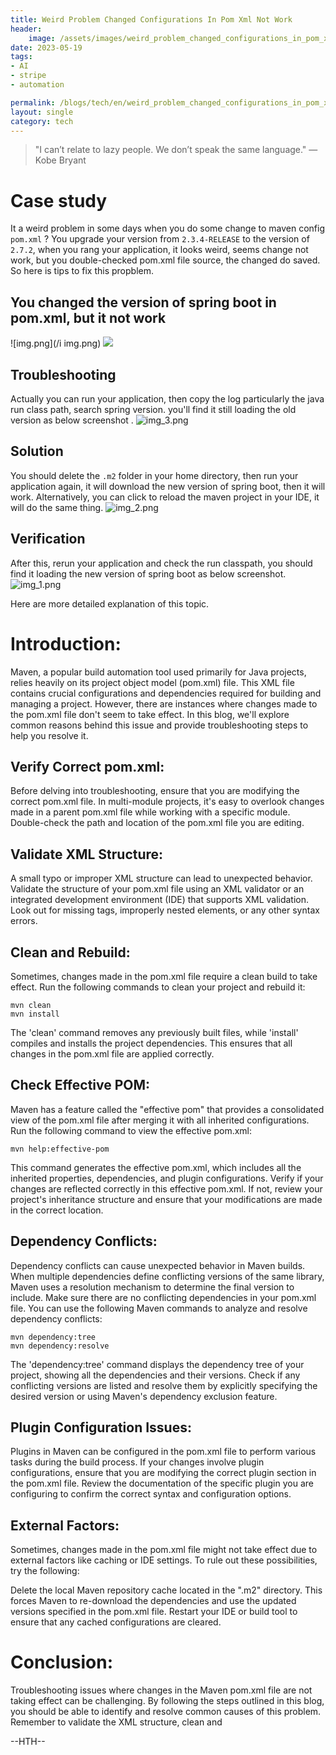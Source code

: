 ```yaml
---
title: Weird Problem Changed Configurations In Pom Xml Not Work
header:
    image: /assets/images/weird_problem_changed_configurations_in_pom_xml_not_work.jpg
date: 2023-05-19
tags:
- AI
- stripe
- automation

permalink: /blogs/tech/en/weird_problem_changed_configurations_in_pom_xml_not_work
layout: single
category: tech
---
```

> "I can’t relate to lazy people. We don’t speak the same language." — Kobe Bryant


# Case study
It a weird problem in some days when you do some change to maven config `pom.xml` ? 
You upgrade your version from `2.3.4-RELEASE` to the version of `2.7.2`, when you rang your application, it looks weird, seems change not work, but you double-checked pom.xml file source, the changed do saved. So here is tips to fix this propblem.

## You changed the version of spring boot in pom.xml, but it not work
![img.png](/i img.png)
![](/assets/images/weird_problem_changed_configurations_in_pom_xml_not_work/img.png)

## Troubleshooting
Actually you can run your application, then copy the log particularly the java run class path, search spring version. you'll find it still loading the old version as below screenshot .
![img_3.png](/assets/images/weird_problem_changed_configurations_in_pom_xml_not_work/img_3.png)


## Solution
You should delete the `.m2` folder in your home directory, then run your application again, it will download the new version of spring boot, then it will work.
Alternatively, you can click to reload the maven project in your IDE, it will do the same thing.
![img_2.png](/assets/images/weird_problem_changed_configurations_in_pom_xml_not_work/img_2.png)

## Verification

After this, rerun your application and check the run classpath, you should find it loading the new version of spring boot as below screenshot.
![img_1.png](/assets/images/weird_problem_changed_configurations_in_pom_xml_not_work/img_1.png)


Here are more detailed explanation of this topic.

# Introduction:
Maven, a popular build automation tool used primarily for Java projects, relies heavily on its project object model (pom.xml) file. This XML file contains crucial configurations and dependencies required for building and managing a project. However, there are instances where changes made to the pom.xml file don't seem to take effect. In this blog, we'll explore common reasons behind this issue and provide troubleshooting steps to help you resolve it.

## Verify Correct pom.xml:
Before delving into troubleshooting, ensure that you are modifying the correct pom.xml file. In multi-module projects, it's easy to overlook changes made in a parent pom.xml file while working with a specific module. Double-check the path and location of the pom.xml file you are editing.

## Validate XML Structure:
A small typo or improper XML structure can lead to unexpected behavior. Validate the structure of your pom.xml file using an XML validator or an integrated development environment (IDE) that supports XML validation. Look out for missing tags, improperly nested elements, or any other syntax errors.

## Clean and Rebuild:
Sometimes, changes made in the pom.xml file require a clean build to take effect. Run the following commands to clean your project and rebuild it:

```shell
mvn clean
mvn install
```
The 'clean' command removes any previously built files, while 'install' compiles and installs the project dependencies. This ensures that all changes in the pom.xml file are applied correctly.

## Check Effective POM:
Maven has a feature called the "effective pom" that provides a consolidated view of the pom.xml file after merging it with all inherited configurations. Run the following command to view the effective pom.xml:

```
mvn help:effective-pom
```
This command generates the effective pom.xml, which includes all the inherited properties, dependencies, and plugin configurations. Verify if your changes are reflected correctly in this effective pom.xml. If not, review your project's inheritance structure and ensure that your modifications are made in the correct location.

## Dependency Conflicts:
Dependency conflicts can cause unexpected behavior in Maven builds. When multiple dependencies define conflicting versions of the same library, Maven uses a resolution mechanism to determine the final version to include. Make sure there are no conflicting dependencies in your pom.xml file.
You can use the following Maven commands to analyze and resolve dependency conflicts:


```
mvn dependency:tree
mvn dependency:resolve
```
The 'dependency:tree' command displays the dependency tree of your project, showing all the dependencies and their versions. Check if any conflicting versions are listed and resolve them by explicitly specifying the desired version or using Maven's dependency exclusion feature.

## Plugin Configuration Issues:
Plugins in Maven can be configured in the pom.xml file to perform various tasks during the build process. If your changes involve plugin configurations, ensure that you are modifying the correct plugin section in the pom.xml file. Review the documentation of the specific plugin you are configuring to confirm the correct syntax and configuration options.

## External Factors:
Sometimes, changes made in the pom.xml file might not take effect due to external factors like caching or IDE settings. To rule out these possibilities, try the following:

Delete the local Maven repository cache located in the ".m2" directory. This forces Maven to re-download the dependencies and use the updated versions specified in the pom.xml file.
Restart your IDE or build tool to ensure that any cached configurations are cleared.

# Conclusion:
Troubleshooting issues where changes in the Maven pom.xml file are not taking effect can be challenging. By following the steps outlined in this blog, you should be able to identify and resolve common causes of this problem. Remember to validate the XML structure, clean and

--HTH--
